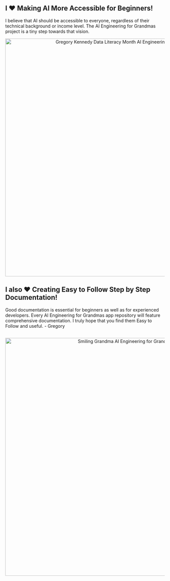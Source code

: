 ## I ❤️ Making AI More Accessible for Beginners! 
I believe that AI should be accessible to everyone, regardless of their technical background or income level.  The AI Engineering for Grandmas project is a tiny step towards that vision. 


<p align="center">
  <img src="https://github.com/user-attachments/assets/ff2f2168-e350-4ff8-9891-4994676a19a5" alt="Gregory Kennedy Data Literacy Month AI Engineering for Grandmas" width="750">
</p>

## I also ❤️ Creating Easy to Follow Step by Step Documentation! 
Good documentation is essential for beginners as well as for experienced developers.  Every AI Engineering for Grandmas app repository will feature comprehensive documentation.  I truly hope that you find them Easy to Follow and useful. - Gregory
##
<p align="center">
  <img src="https://github.com/user-attachments/assets/b83b0954-09fd-4d04-95cc-6fcff23f210e" alt="Smiling Grandma AI Engineering for Grandmas" width="750">
</p>

<!---
aiengineeringforgrandmas/aiengineeringforgrandmas is a ✨ special ✨ repository because its `README.md` (this file) appears on your GitHub profile.
You can click the Preview link to take a look at your changes.
--->


